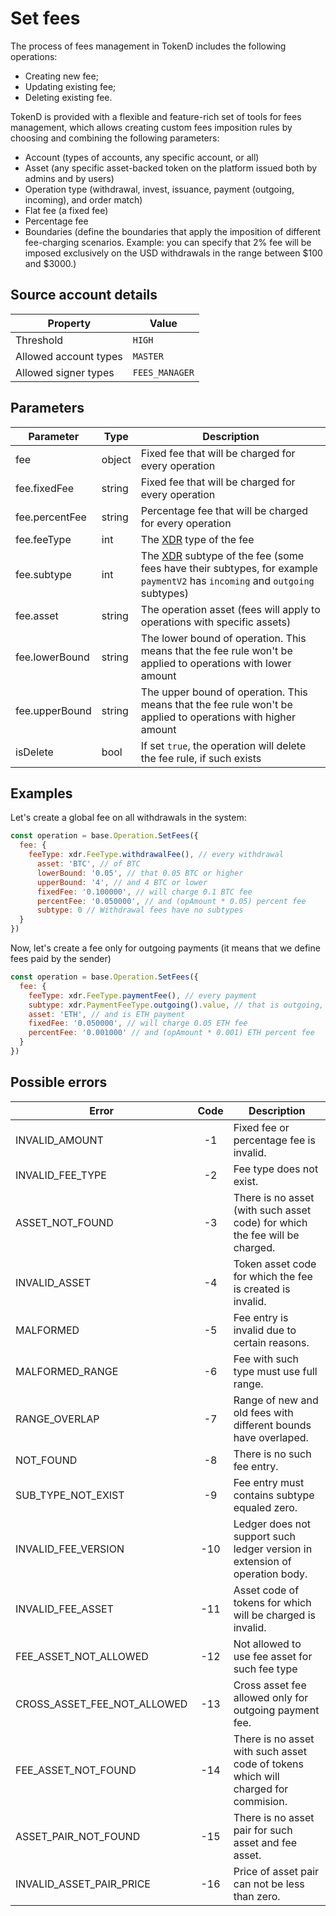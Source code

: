# Set fees

The process of fees management in TokenD includes the following operations:

* Creating new fee;
* Updating existing fee;
* Deleting existing fee.

TokenD is provided with a flexible and feature-rich set of tools for fees management, which allows creating custom fees imposition rules by choosing and combining the following parameters:
* Account (types of accounts, any specific account, or all)
* Asset (any specific asset-backed token on the platform issued both by admins and by users)
* Operation type (withdrawal, invest, issuance, payment (outgoing, incoming), and order match)
* Flat fee (a fixed fee)
* Percentage fee 
* Boundaries (define the boundaries that apply the imposition of different fee-charging scenarios. Example: you can specify that 2% fee will be imposed exclusively on the  USD withdrawals in the range between $100 and $3000.)

## Source account details

| Property              | Value              |
|-----------------------|--------------------|
| Threshold             | `HIGH`               |
| Allowed account types | `MASTER`	     |
| Allowed signer types  | `FEES_MANAGER`     |

## Parameters

| Parameter        | Type   | Description           |
|------------------|--------|-----------------------|
| fee              | object | Fixed fee that will be charged for every operation |
| fee.fixedFee     | string | Fixed fee that will be charged for every operation |
| fee.percentFee   | string | Percentage fee that will be charged for every operation |
| fee.feeType      | int    | The [XDR][1] type of the fee |
| fee.subtype      | int    | The [XDR][1] subtype of the fee (some fees have their subtypes, for example `paymentV2` has `incoming` and `outgoing` subtypes) |
| fee.asset        | string | The operation asset (fees will apply to operations with specific assets) |
| fee.lowerBound   | string | The lower bound of operation. This means that the fee rule won't be applied to operations with lower amount |
| fee.upperBound   | string | The upper bound of operation. This means that the fee rule won't be applied to operations with higher amount |
| isDelete         | bool   | If set `true`, the operation will delete the fee rule, if such exists |


## Examples

Let's create a global fee on all withdrawals in the system:

```javascript
const operation = base.Operation.SetFees({
  fee: {
    feeType: xdr.FeeType.withdrawalFee(), // every withdrawal
      asset: 'BTC', // of BTC
      lowerBound: '0.05', // that 0.05 BTC or higher
      upperBound: '4', // and 4 BTC or lower
      fixedFee: '0.100000', // will charge 0.1 BTC fee
      percentFee: '0.050000', // and (opAmount * 0.05) percent fee
      subtype: 0 // Withdrawal fees have no subtypes
  }
})
```
Now, let's create a fee only for outgoing payments (it means that we define fees paid by the sender)

```javascript
const operation = base.Operation.SetFees({
  fee: {
    feeType: xdr.FeeType.paymentFee(), // every payment
    subtype: xdr.PaymentFeeType.outgoing().value, // that is outgoing,
    asset: 'ETH', // and is ETH payment
    fixedFee: '0.050000', // will charge 0.05 ETH fee
    percentFee: '0.001000' // and (opAmount * 0.001) ETH percent fee
  }
})
```

## Possible errors

| Error                       | Code | Description                                                                               |
|-----------------------------|:----:|-------------------------------------------------------------------------------------------|
| INVALID_AMOUNT              |  -1  | Fixed fee or percentage fee is invalid.                                                      |
| INVALID_FEE_TYPE            |  -2  | Fee type does not exist.                                                                  |
| ASSET_NOT_FOUND             |  -3  | There is no asset (with such asset code) for which the fee will be charged. |
| INVALID_ASSET               |  -4  | Token asset code for which the fee is created is invalid.                                 |
| MALFORMED                   |  -5  | Fee entry is invalid due to certain reasons.                                                           |
| MALFORMED_RANGE             |  -6  | Fee with such type must use full range.                                                   |
| RANGE_OVERLAP    	      |  -7  | Range of new and old fees with different bounds have overlaped.      |
| NOT_FOUND          	      |  -8  | There is no such fee entry.                                                               |
| SUB_TYPE_NOT_EXIST   	      |  -9  | Fee entry must contains subtype equaled zero.                                             |
| INVALID_FEE_VERSION         | -10  | Ledger does not support such ledger version in extension of operation body.               |
| INVALID_FEE_ASSET  	      | -11  | Asset code of tokens for which will be charged is invalid.                                |
| FEE_ASSET_NOT_ALLOWED       | -12  | Not allowed to use fee asset for such fee type                                            |
| CROSS_ASSET_FEE_NOT_ALLOWED | -13  | Cross asset fee allowed only for outgoing payment fee.				         |
| FEE_ASSET_NOT_FOUND 	      | -14  | There is no asset with such asset code of tokens which will charged for commision.        |
| ASSET_PAIR_NOT_FOUND 	      | -15  | There is no asset pair for such asset and fee asset.		                         |
| INVALID_ASSET_PAIR_PRICE    | -16  | Price of asset pair can not be less than zero.		                                 |

[1]: /tech/xdr.md
